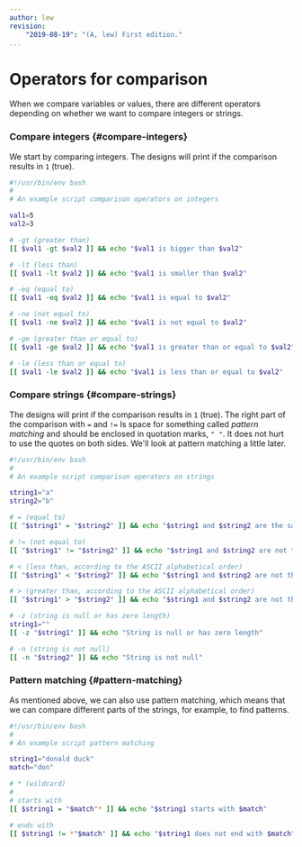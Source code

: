 ```yaml
---
author: lew
revision:
    "2019-08-19": "(A, lew) First edition."
...
```

Operators for comparison
=======================

When we compare variables or values, there are different operators depending on whether we want to compare integers or strings.


### Compare integers {#compare-integers}

We start by comparing integers. The designs will print if the comparison results in `1` (true).

```bash
#!/usr/bin/env bash
#
# An example script comparison operators on integers

val1=5
val2=3

# -gt (greater than)
[[ $val1 -gt $val2 ]] && echo "$val1 is bigger than $val2"

# -lt (less than)
[[ $val1 -lt $val2 ]] && echo "$val1 is smaller than $val2"

# -eq (equal to)
[[ $val1 -eq $val2 ]] && echo "$val1 is equal to $val2"

# -ne (not equal to)
[[ $val1 -ne $val2 ]] && echo "$val1 is not equal to $val2"

# -ge (greater than or equal to)
[[ $val1 -ge $val2 ]] && echo "$val1 is greater than or equal to $val2"

# -le (less than or equal to)
[[ $val1 -le $val2 ]] && echo "$val1 is less than or equal to $val2"

```



### Compare strings {#compare-strings}

The designs will print if the comparison results in `1` (true). The right part of the comparison with `=` and `!=` Is space for something called *pattern matching* and should be enclosed in quotation marks, `" "`. It does not hurt to use the quotes on both sides. We'll look at pattern matching a little later.

```bash
#!/usr/bin/env bash
#
# An example script comparison operators on strings

string1="a"
string2="b"

# = (equal to)
[[ "$string1" = "$string2" ]] && echo "$string1 and $string2 are the same!"

# != (not equal to)
[[ "$string1" != "$string2" ]] && echo "$string1 and $string2 are not the same!"

# < (less than, according to the ASCII alphabetical order)
[[ "$string1" < "$string2" ]] && echo "$string1 and $string2 are not the same!"

# > (greater than, according to the ASCII alphabetical order)
[[ "$string1" > "$string2" ]] && echo "$string1 and $string2 are not the same!"

# -z (string is null or has zero length)
string1=""
[[ -z "$string1" ]] && echo "String is null or has zero length"

# -n (string is not null)
[[ -n "$string2" ]] && echo "String is not null"
```



### Pattern matching {#pattern-matching}

As mentioned above, we can also use pattern matching, which means that we can compare different parts of the strings, for example, to find patterns.



```bash
#!/usr/bin/env bash
#
# An example script pattern matching

string1="donald duck"
match="don"

# * (wildcard)
#
# starts with
[[ $string1 = "$match"* ]] && echo "$string1 starts with $match"

# ends with
[[ $string1 != *"$match" ]] && echo "$string1 does not end with $match"

```

